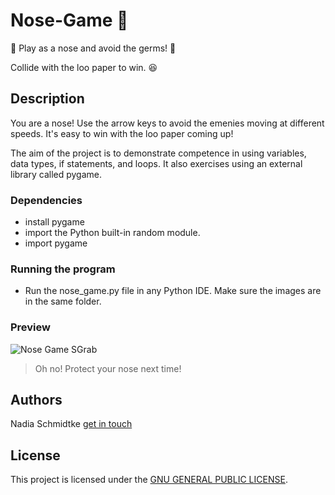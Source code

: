 # Nose-Game 🏽

👃 Play as a nose and avoid the germs! :space_invader: 

Collide with the loo paper to win. 😆

## Description

You are a nose! Use the arrow keys to avoid the emenies moving at different speeds. It's easy to win with the loo paper coming up! 

The aim of the project is to demonstrate competence in using variables, data types, if statements, and loops. It also exercises using an external library called pygame. 

### Dependencies

* install pygame 
* import the Python built-in random module.
* import pygame

### Running the program

* Run the nose_game.py file in any Python IDE. Make sure the images are in the same folder.

### Preview
![Nose Game SGrab](https://user-images.githubusercontent.com/98525884/160280486-3ad88399-5316-45c3-b07c-6a05e41750fc.png)

> Oh no! Protect your nose next time!

## Authors

Nadia Schmidtke [get in touch](https://nadia-jsch.github.io/nadia-schmidtke-resume/Contact.html)


## License

This project is licensed under the [GNU GENERAL PUBLIC LICENSE](https://github.com/Nadia-JSch/Nose-Game/blob/master/LICENSE).

